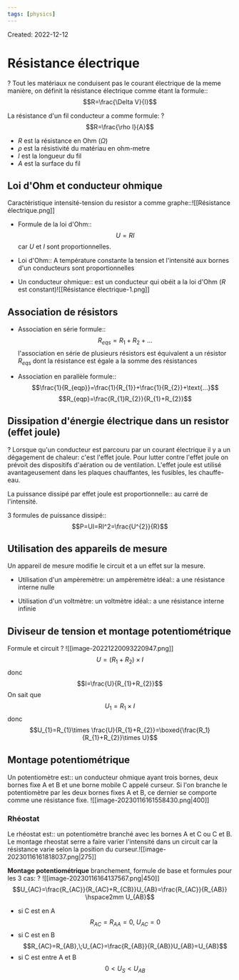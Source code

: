 ```yaml
---
tags: [physics] 
---
```

Created: 2022-12-12

# Résistance électrique
?
Tout les matériaux ne conduisent pas le courant électrique de la meme manière, on définit la résistance électrique comme étant la formule::$$R=\frac{\Delta V}{I}$$
<!--SR:!2023-02-01,31,230-->

La résistance d'un fil conducteur a comme formule:
?
$$R=\frac{\rho l}{A}$$
- $R$ est la résistance en Ohm ($\Omega$)
- $\rho$ est la résistivité du matériau en ohm-metre
- $l$ est la longueur du fil
- $A$ est la surface du fil
<!--SR:!2023-01-27,28,230-->

## Loi d'Ohm et conducteur ohmique

Caractéristique intensité-tension du resistor a comme graphe::![[Résistance électrique.png]]
<!--SR:!2023-01-28,28,230-->
- Formule de la loi d'Ohm::$$U=RI$$ car $U$ et $I$ sont proportionnelles.
<!--SR:!2023-02-07,34,230-->

- Loi d'Ohm:: A température constante la tension et l'intensité aux bornes d'un conducteurs sont proportionnelles
<!--SR:!2023-01-29,3,263-->

<!--SR:!2023-02-11,17,170-->
- Un conducteur ohmique:: est un conducteur qui obéit a la loi d'Ohm ($R$ est constant)![[Résistance électrique-1.png]]
<!--SR:!2023-03-03,50,250-->

## Association de résistors
- Association en série formule::$$R_{eqs}=R_1+R_2+\text{...}$$ l'association en série de plusieurs résistors est équivalent a un résistor $R_{eqs}$ dont la résistance est égale a la somme des résistances
<!--SR:!2023-02-04,33,242-->
- Association en parallèle formule::$$\frac{1}{R_{eqp}}=\frac{1}{R_{1}}+\frac{1}{R_{2}}+\text{...}$$ $$R_{eqp}=\frac{R_{1}R_{2}}{R_{1}+R_{2}}$$
<!--SR:!2023-01-29,29,241-->

## Dissipation d'énergie électrique dans un resistor (effet joule)
?
Lorsque qu'un conducteur est parcouru par un courant électrique il y a un dégagement de chaleur: c'est l'effet joule. 
Pour lutter contre l'effet joule on prévoit des dispositifs d'aération ou de ventilation. L'effet joule est utilisé avantageusement dans les plaques chauffantes, les fusibles, les chauffe-eau.
<!--SR:!2023-02-23,40,222-->

La puissance dissipé par effet joule est proportionnelle:: au carré de l'intensité.
<!--SR:!2023-02-24,38,222-->

3 formules de puissance dissipé::$$P=UI=RI^2=\frac{U^{2}}{R}$$
<!--SR:!2023-02-06,34,242-->

## Utilisation des appareils de mesure
Un appareil de mesure modifie le circuit et a un effet sur la mesure. 

- Utilisation d'un ampèremètre: un ampèremètre idéal:: a une résistance interne nulle
<!--SR:!2023-01-29,3,263-->

<!--SR:!2023-03-31,65,242-->
- Utilisation d'un voltmètre: un voltmètre idéal:: a une résistance interne infinie
<!--SR:!2023-02-10,36,242-->

## Diviseur de tension et montage potentiométrique
Formule et circuit
?
![[image-20221220093220947.png]]
$$U=(R_{1}+R_{2})\times I$$
donc
$$I=\frac{U}{R_{1}+R_{2}}$$
On sait que
$$U_{1}=R_{1}\times I$$
donc
$$U_{1}=R_{1}\times \frac{U}{R_{1}+R_{2}}=\boxed{\frac{R_1}{R_{1}+R_{2}}\times U}$$
<!--SR:!2023-02-06,29,240-->

## Montage potentiométrique
Un potentiomètre est:: un conducteur ohmique ayant trois bornes, deux bornes fixe A et B et une borne mobile C appelé curseur. Si l'on branche le potentiomètre par les deux bornes fixes A et B, ce dernier se comporte comme une résistance fixe. ![[image-20230116161558430.png|400]]
<!--SR:!2023-01-29,3,263-->

<!--SR:!2023-02-03,9,198-->

### Rhéostat
Le rhéostat est:: un potentiomètre branché avec les bornes A et C ou C et B. Le montage rheostat serre a faire varier l'intensité dans un circuit car la résistance varie selon la position du curseur.![[image-20230116161818037.png|275]]
<!--SR:!2023-01-29,3,263-->

<!--SR:!2023-02-02,8,198-->
**Montage potentiométrique** branchement, formule de base et formules pour les 3 cas:
?
![[image-20230116164137567.png|450]]$$U_{AC}=\frac{R_{AC}}{R_{AC}+R_{CB}}U_{AB}=\frac{R_{AC}}{R_{AB}} \hspace2mm U_{AB}$$
- si C est en A $$R_{AC}=R_{AA}=0,\;U_{AC}=0$$
- si C est en B $$R_{AC}=R_{AB},\;U_{AC}=\frac{R_{AB}}{R_{AB}}U_{AB}=U_{AB}$$
- si C est entre A et B $$0<U_{S}<U_{AB}$$
<!--SR:!2023-02-02,8,198-->











